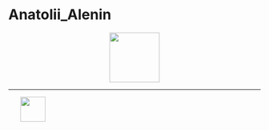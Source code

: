 # Anatolii_Alenin

<div id="header" align="center">
  <img src="https://media2.giphy.com/media/v1.Y2lkPTc5MGI3NjExNWtjZ3B0N2VwbXJrcm5uaXNwbm80NDcyaWpsY291aGUyOGd1czc4NCZlcD12MV9pbnRlcm5hbF9naWZfYnlfaWQmY3Q9Zw/jtXRDVzaCPXSynUz7h/giphy.gif" width="100"/>
</div>
<hr>
<ul style="list-style: none;">
  <li><img src="https://img.icons8.com/?size=100&id=20909&format=png&color=000000" width="50"/></li>
  <li></li>
  <li></li>
  <li></li>
  <li></li>
</ul>
